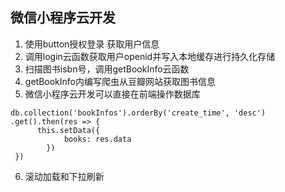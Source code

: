 
## 微信小程序云开发

1. 使用button授权登录 获取用户信息
2. 调用login云函数获取用户openid并写入本地缓存进行持久化存储
3. 扫描图书isbn号，调用getBookInfo云函数
4. getBookInfo内编写爬虫从豆瓣网站获取图书信息
5. 微信小程序云开发可以直接在前端操作数据库
```
db.collection('bookInfos').orderBy('create_time', 'desc')
.get().then(res => {
      this.setData({
    		books: res.data
    	})
 })
 ```
 6. 滚动加载和下拉刷新
 
